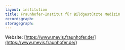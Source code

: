 ```yaml
---
layout: institution
title: Fraunhofer-Institut für Bildgestützte Medizin
recordsgraph: 
storagegraph: 
---
```


Website: [https://www.mevis.fraunhofer.de/](https://www.mevis.fraunhofer.de/)

